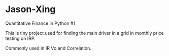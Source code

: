 # Jason-Xing
Quantitative Finance in Python #1

This is tiny project used for finding the main driver in a grid in monthly price testing on IRP. 

Commonly used in IR Vo and Correlation. 



